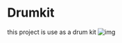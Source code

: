 # Drumkit

this project is use as a drum kit
![img](https://user-images.githubusercontent.com/77235457/153578813-cbff21ab-b0fc-467f-a760-68f1800e2163.png)
